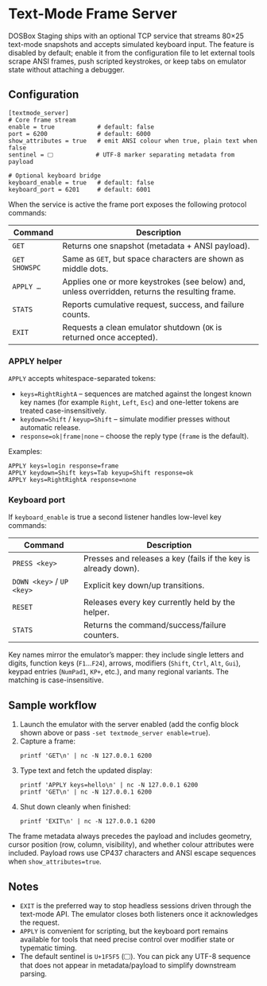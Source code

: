 # Text-Mode Frame Server

DOSBox Staging ships with an optional TCP service that streams 80×25
text-mode snapshots and accepts simulated keyboard input. The feature is
disabled by default; enable it from the configuration file to let external
tools scrape ANSI frames, push scripted keystrokes, or keep tabs on emulator
state without attaching a debugger.

## Configuration

```
[textmode_server]
# Core frame stream
enable = true            # default: false
port = 6200              # default: 6000
show_attributes = true   # emit ANSI colour when true, plain text when false
sentinel = 🖵            # UTF-8 marker separating metadata from payload

# Optional keyboard bridge
keyboard_enable = true   # default: false
keyboard_port = 6201     # default: 6001
```

When the service is active the frame port exposes the following protocol
commands:

| Command            | Description |
|--------------------|-------------|
| `GET`              | Returns one snapshot (metadata + ANSI payload). |
| `GET SHOWSPC`      | Same as `GET`, but space characters are shown as middle dots. |
| `APPLY …`          | Applies one or more keystrokes (see below) and, unless overridden, returns the resulting frame. |
| `STATS`            | Reports cumulative request, success, and failure counts. |
| `EXIT`             | Requests a clean emulator shutdown (`OK` is returned once accepted). |

### APPLY helper

`APPLY` accepts whitespace-separated tokens:

- `keys=RightRightA` – sequences are matched against the longest known key
  names (for example `Right`, `Left`, `Esc`) and one-letter tokens are treated
  case-insensitively.
- `keydown=Shift` / `keyup=Shift` – simulate modifier presses without automatic
  release.
- `response=ok|frame|none` – choose the reply type (`frame` is the default).

Examples:

```
APPLY keys=login response=frame
APPLY keydown=Shift keys=Tab keyup=Shift response=ok
APPLY keys=RightRightA response=none
```

### Keyboard port

If `keyboard_enable` is true a second listener handles low-level key commands:

| Command              | Description |
|----------------------|-------------|
| `PRESS <key>`        | Presses and releases a key (fails if the key is already down). |
| `DOWN <key>` / `UP <key>` | Explicit key down/up transitions. |
| `RESET`              | Releases every key currently held by the helper. |
| `STATS`              | Returns the command/success/failure counters. |

Key names mirror the emulator’s mapper: they include single letters and digits,
function keys (`F1`…`F24`), arrows, modifiers (`Shift`, `Ctrl`, `Alt`, `Gui`),
keypad entries (`NumPad1`, `KP+`, etc.), and many regional variants. The
matching is case-insensitive.

## Sample workflow

1. Launch the emulator with the server enabled (add the config block shown
   above or pass `-set textmode_server enable=true`).
2. Capture a frame:
   ```
   printf 'GET\n' | nc -N 127.0.0.1 6200
   ```
3. Type text and fetch the updated display:
   ```
   printf 'APPLY keys=hello\n' | nc -N 127.0.0.1 6200
   printf 'GET\n' | nc -N 127.0.0.1 6200
   ```
4. Shut down cleanly when finished:
   ```
   printf 'EXIT\n' | nc -N 127.0.0.1 6200
   ```

The frame metadata always precedes the payload and includes geometry,
cursor position (row, column, visibility), and whether colour attributes were
included. Payload rows use CP437 characters and ANSI escape sequences when
`show_attributes=true`.

## Notes

- `EXIT` is the preferred way to stop headless sessions driven through the
  text-mode API. The emulator closes both listeners once it acknowledges the
  request.
- `APPLY` is convenient for scripting, but the keyboard port remains available
  for tools that need precise control over modifier state or typematic timing.
- The default sentinel is `U+1F5F5` (🖵). You can pick any UTF-8 sequence that
  does not appear in metadata/payload to simplify downstream parsing.
